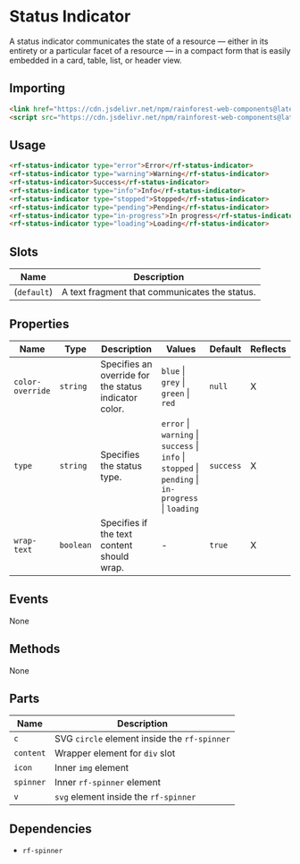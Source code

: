 # Status Indicator

A status indicator communicates the state of a resource — either in its entirety or a particular facet of a resource — in a compact form that is easily embedded in a card, table, list, or header view.

## Importing

``` html
<link href="https://cdn.jsdelivr.net/npm/rainforest-web-components@latest/rainforest.css" rel="stylesheet">
<script src="https://cdn.jsdelivr.net/npm/rainforest-web-components@latest/components/status-indicator.js" type="module"></script>
```

## Usage

``` html
<rf-status-indicator type="error">Error</rf-status-indicator>
<rf-status-indicator type="warning">Warning</rf-status-indicator>
<rf-status-indicator>Success</rf-status-indicator>    
<rf-status-indicator type="info">Info</rf-status-indicator>    
<rf-status-indicator type="stopped">Stopped</rf-status-indicator>        
<rf-status-indicator type="pending">Pending</rf-status-indicator>            
<rf-status-indicator type="in-progress">In progress</rf-status-indicator>                
<rf-status-indicator type="loading">Loading</rf-status-indicator>              
```

## Slots

| Name | Description |
| --- | --- |
| (`default`) | A text fragment that communicates the status. |

## Properties

| Name | Type | Description | Values | Default | Reflects |
| --- | --- | --- | --- | --- | --- |
| `color-override` | `string` | Specifies an override for the status indicator color. | `blue` \| `grey` \| `green` \| `red` | `null` | X |
| `type`  | `string` | Specifies the status type. | `error` \| `warning` \| `success` \| `info` \| `stopped` \| `pending` \| `in-progress` \| `loading` | `success` | X |
| `wrap-text` | `boolean` | Specifies if the text content should wrap. | - | `true` | X |      

## Events

None

## Methods

None

## Parts

| Name | Description |
| --- | --- |
| `c` | SVG `circle` element inside the `rf-spinner` |
| `content` | Wrapper element for `div` slot |
| `icon` | Inner `img` element |
| `spinner` | Inner `rf-spinner` element |
| `v` | `svg` element inside the `rf-spinner` |

## Dependencies

- `rf-spinner`
